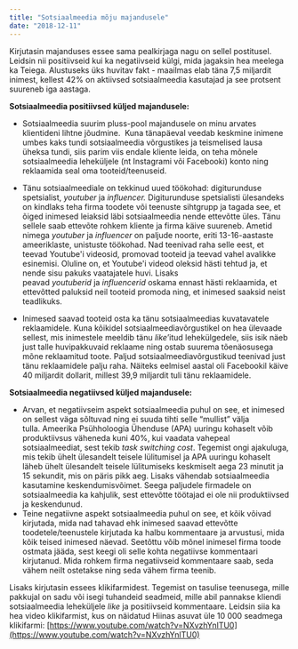 ```yaml
---
title: "Sotsiaalmeedia mõju majandusele"
date: "2018-12-11"
---
```


Kirjutasin majanduses essee sama pealkirjaga nagu on sellel postitusel. Leidsin nii positiivseid kui ka negatiivseid külgi, mida jagaksin hea meelega ka Teiega. Alustuseks üks huvitav fakt - maailmas elab täna 7,5 miljardit inimest, kellest 42% on aktiivsed sotsiaalmeedia kasutajad ja see protsent suureneb iga aastaga. 

**Sotsiaalmeedia positiivsed küljed majandusele:**

- Sotsiaalmeedia suurim pluss-pool majandusele on minu arvates klientideni lihtne jõudmine.  Kuna tänapäeval veedab keskmine inimene umbes kaks tundi sotsiaalmeedia võrgustikes ja teismelised lausa üheksa tundi, siis parim viis endale kliente leida, on teha mõnele sotsiaalmeedia leheküljele (nt Instagrami või Facebooki) konto ning reklaamida seal oma tooteid/teenuseid.  
    
- Tänu sotsiaalmeediale on tekkinud uued töökohad: digiturunduse spetsialist, _youtuber_ ja _influencer._ Digiturunduse spetsialisti ülesandeks on kindlaks teha firma toodete või teenuste sihtgrupp ja tagada see, et õiged inimesed leiaksid läbi sotsiaalmeedia nende ettevõtte üles. Tänu sellele saab ettevõte rohkem kliente ja firma käive suureneb. Ametid nimega _youtuber_ ja _influencer_ on paljude noorte, eriti 13-16-aastaste ameeriklaste, unistuste töökohad. Nad teenivad raha selle eest, et teevad Youtube'i videosid, promovad tooteid ja teevad vahel avalikke esinemisi. Oluline on, et Youtube'i videod oleksid hästi tehtud ja, et nende sisu pakuks vaatajatele huvi. Lisaks peavad _youtuberid_ ja _influencerid_ oskama ennast hästi reklaamida, et ettevõtted paluksid neil tooteid promoda ning, et inimesed saaksid neist teadlikuks. 
- Inimesed saavad tooteid osta ka tänu sotsiaalmeedias kuvatavatele reklaamidele. Kuna kõikidel sotsiaalmeediavõrgustikel on hea ülevaade sellest, mis inimestele meeldib tänu _like_’itud lehekülgedele, siis isik näeb just talle huvipakkuvaid reklaame ning ostab suurema tõenäosusega mõne reklaamitud toote. Paljud sotsiaalmeediavõrgustikud teenivad just tänu reklaamidele palju raha. Näiteks eelmisel aastal oli Facebookil käive 40 miljardit dollarit, millest 39,9 miljardit tuli tänu reklaamidele.

**Sotsiaalmeedia negatiivsed küljed majandusele:**

- Arvan, et negatiivseim aspekt sotsiaalmeedia puhul on see, et inimesed on sellest väga sõltuvad ning ei suuda tihti selle “mullist” välja tulla. Ameerika Psühholoogia Ühenduse (APA) uuringu kohaselt võib produktiivsus väheneda kuni 40%, kui vaadata vahepeal sotsiaalmeediat, sest tekib _task switching cost_. Tegemist ongi ajakuluga, mis tekib ühelt ülesandelt teisele lülitumisel ja APA uuringu kohaselt läheb ühelt ülesandelt teisele lülitumiseks keskmiselt aega 23 minutit ja 15 sekundit, mis on päris pikk aeg. Lisaks vähendab sotsiaalmeedia kasutamine keskendumisvõimet. Seega paljudele firmadele on sotsiaalmeedia ka kahjulik, sest ettevõtte töötajad ei ole nii produktiivsed ja keskendunud.
- Teine negatiivne aspekt sotsiaalmeedia puhul on see, et kõik võivad kirjutada, mida nad tahavad ehk inimesed saavad ettevõtte toodetele/teenustele kirjutada ka halbu kommentaare ja arvustusi, mida kõik teised inimesed näevad. Seetõttu võib mõnel inimesel firma toode ostmata jääda, sest keegi oli selle kohta negatiivse kommentaari kirjutanud. Mida rohkem firma negatiivseid kommentaare saab, seda vähem neilt ostetakse ning seda vähem firma teenib.

Lisaks kirjutasin essees klikifarmidest. Tegemist on tasulise teenusega, mille pakkujal on sadu või isegi tuhandeid seadmeid, mille abil pannakse kliendi sotsiaalmeedia leheküljele _like_ ja positiivseid kommentaare. Leidsin siia ka hea video klikifarmist, kus on näidatud Hiinas asuvat üle 10 000 seadmega klikifarmi: [https://www.youtube.com/watch?v=NXvzhYnlTU0](https://www.youtube.com/watch?v=NXvzhYnlTU0)
